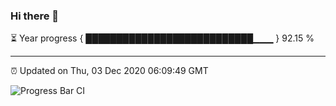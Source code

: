 ### Hi there 👋

⏳ Year progress { ███████████████████████████▁▁▁ } 92.15 %

---

⏰ Updated on Thu, 03 Dec 2020 06:09:49 GMT

![Progress Bar CI](https://github.com/liununu/liununu/workflows/Progress%20Bar%20CI/badge.svg)
